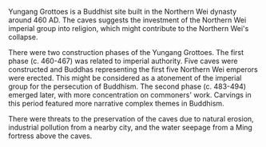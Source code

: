 Yungang Grottoes is a Buddhist site built in the Northern Wei dynasty around 460 AD. The caves suggests the investment of the Northern Wei imperial group into religion, which might contribute to the Northern Wei's collapse. 

There were two construction phases of the Yungang Grottoes. The first phase (c. 460-467) was related to imperial authority. Five caves were constructed and Buddhas representing the first five Northern Wei emperors were erected. This might be considered as a atonement of the imperial group for the persecution of Buddhism. The second phase (c. 483-494) emerged later, with more concentration on commoners' work. Carvings in this period featured more narrative complex themes in Buddhism. 

There were threats to the preservation of the caves due to natural erosion, industrial pollution from a nearby city, and the water seepage from a Ming fortress above the caves. 

